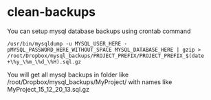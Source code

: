 # clean-backups

You can setup mysql database backups using crontab command
```
/usr/bin/mysqldump -u MYSQL_USER_HERE -pMYSQL_PASSWORD_HERE_WITHOUT_SPACE MYSQL_DATABASE_HERE | gzip > /root/Dropbox/mysql_backups/PROJECT_PREFIX/PROJECT_PREFIX_$(date +\%y_\%m_\%d_\%H).sql.gz
```

You will get all mysql backups in folder like /root/Dropbox/mysql_backups/MyProject/ with names like MyProject_15_12_20_13.sql.gz
